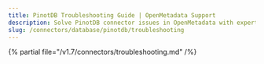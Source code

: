 ```yaml
---
title: PinotDB Troubleshooting Guide | OpenMetadata Support
description: Solve PinotDB connector issues in OpenMetadata with expert troubleshooting guides. Fix common connection problems, configuration errors, and data ingest...
slug: /connectors/database/pinotdb/troubleshooting
---
```


{% partial file="/v1.7/connectors/troubleshooting.md" /%}
